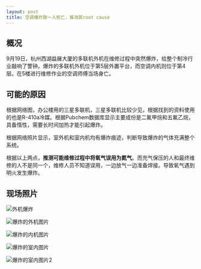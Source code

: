 ```yaml
---
layout: post
title: 空调爆炸致一人死亡，推测其root cause
---
```

## 概况
9月19日，杭州西湖益展大厦的多联机外机在维修过程中突然爆炸，给整个制冷行业敲响了警钟。爆炸的多联机外机位于第5层外置平台，而空调内机则位于第4层。在5楼进行维修作业的空调师傅当场身亡。

## 可能的原因
根据网络图，办公楼用的三星多联机，三星多联机比较少见，根据找到的资料使用的也是R-410a冷媒。根据Pubchem数据库显示主要成份是二氟甲烷和五氟乙烷，具备惰性，需要长时间加热才能引起爆炸。

根据网络照片显示，室外机和室内机均有爆炸痕迹，判断导致爆炸的气体充满整个系统。

根据以上两点，**推测可能维修过程中将氧气误用为氮气**。而充气保压的人和最终维修的人不是同一个，维修人员不知道误用，一边放气一边准备焊接。导致氧气遇到明火发生爆炸。

## 现场照片

![外机爆炸](https://raw.githubusercontent.com/pimipan/pimipan.github.io/refs/heads/master/assets/img/20240925-1.webp)

![爆炸的外机图片](https://raw.githubusercontent.com/pimipan/pimipan.github.io/refs/heads/master/assets/img/20240925-2.webp)

![爆炸的内机图片](https://raw.githubusercontent.com/pimipan/pimipan.github.io/refs/heads/master/assets/img/20240925-4.webp)

![爆炸的室内图片](https://raw.githubusercontent.com/pimipan/pimipan.github.io/refs/heads/master/assets/img/20240925-3.webp)

![爆炸的室内图片2](https://raw.githubusercontent.com/pimipan/pimipan.github.io/refs/heads/master/assets/img/20240925-5.webp)
